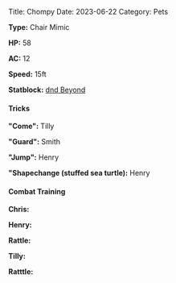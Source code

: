 Title: Chompy
Date: 2023-06-22
Category: Pets

**Type:** Chair Mimic

**HP:** 58

**AC:** 12

**Speed:** 15ft

**Statblock:** [dnd Beyond](https://www.dndbeyond.com/monsters/16957-mimic)


#### Tricks
**"Come":** Tilly

**"Guard":** Smith

**"Jump":** Henry

**"Shapechange (stuffed sea turtle):** Henry


#### Combat Training
**Chris:**

**Henry:**

**Rattle:**

**Tilly:**

**Ratttle:**
